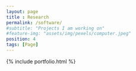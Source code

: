 ```yaml
--- 
layout: page
title : Research
permalink: /software/
#subtitle: "Projects I am working on" 
#feature-img: "assets/img/pexels/computer.jpeg"
position: 4
tags: [Page]
---
```


{% include portfolio.html %}
